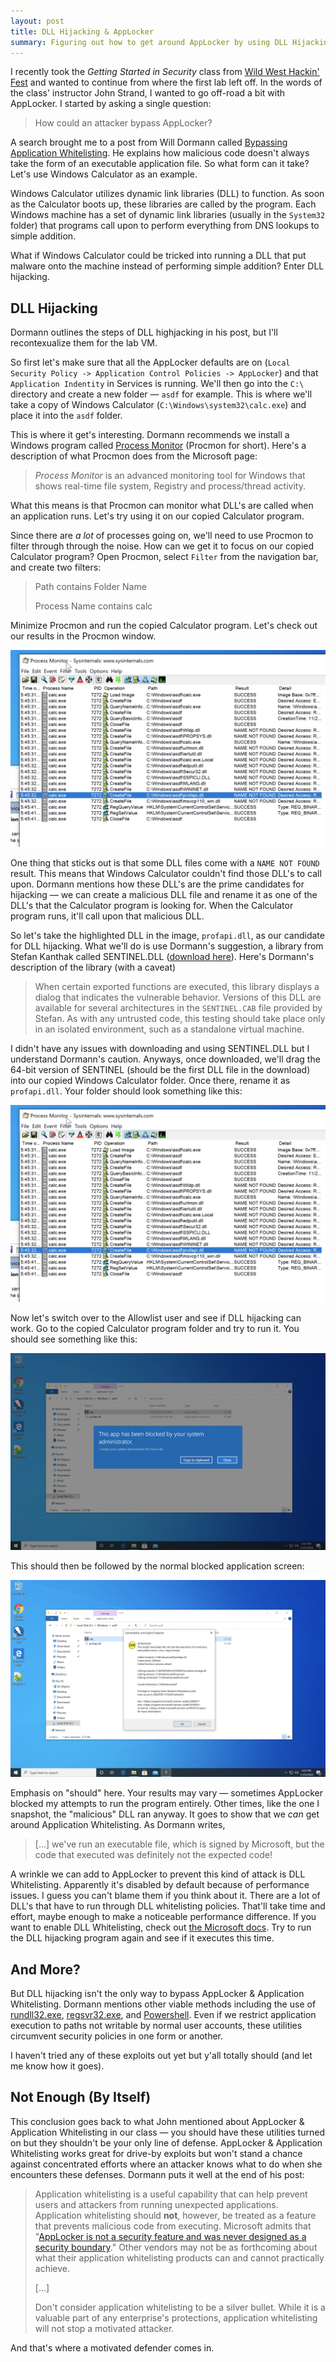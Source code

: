 ```yaml
---
layout: post
title: DLL Hijacking & AppLocker
summary: Figuring out how to get around AppLocker by using DLL Hijacking.
---
```


I recently took the *Getting Started in Security* class from [Wild West Hackin' Fest](https://wildwesthackinfest.com/training/) and wanted to continue from where the first lab left off. In the words of the class' instructor John Strand, I wanted to go off-road a bit with AppLocker. I started by asking a single question:

> How could an attacker bypass AppLocker?

A search brought me to a post from Will Dormann called [Bypassing Application Whitelisting](https://insights.sei.cmu.edu/cert/2016/06/bypassing-application-whitelisting.html). He explains how malicious code doesn't always take the form of an executable application file. So what form can it take? Let's use Windows Calculator as an example.

Windows Calculator utilizes dynamic link libraries (DLL) to function. As soon as the Calculator boots up, these libraries are called by the program. Each Windows machine has a set of dynamic link libraries (usually in the `System32` folder) that programs call upon to perform everything from DNS lookups to simple addition.

What if Windows Calculator could be tricked into running a DLL that put malware onto the machine instead of performing simple addition? Enter DLL hijacking.

## DLL Hijacking

Dormann outlines the steps of DLL highjacking in his post, but I'll recontexualize them for the lab VM.

So first let's make sure that all the AppLocker defaults are on (`Local Security Policy -> Application Control Policies -> AppLocker`) and that `Application Indentity` in Services is running. We'll then go into the  `C:\` directory and create a new folder — `asdf` for example. This is where we'll take a copy of Windows Calculator (`C:\Windows\system32\calc.exe`) and place it into the `asdf` folder.

This is where it get's interesting. Dormann recommends we install a Windows program called [Process Monitor](https://docs.microsoft.com/en-us/sysinternals/downloads/procmon) (Procmon for short). Here's a description of what Procmon does from the Microsoft page:

> *Process Monitor* is an advanced monitoring tool for Windows that shows real-time file system, Registry and process/thread activity.

What this means is that Procmon can monitor what DLL's are called when an application runs. Let's try using it on our copied Calculator program.

Since there are _a lot_ of processes going on, we'll need to use Procmon to filter through through the noise. How can we get it to focus on our copied Calculator program? Open Procmon, select `Filter` from the navigation bar, and create two filters:

> Path contains Folder Name
>
> Process Name contains calc

Minimize Procmon and run the copied Calculator program. Let's check out our results in the Procmon window.

![Procmon Results of running the Calculator program](/images/Procmon-Results.png)

One thing that sticks out is that some DLL files come with a `NAME NOT FOUND` result. This means that Windows Calculator couldn't find those DLL's to call upon. Dormann mentions how these DLL's are the prime candidates for hijacking — we can create a malicious DLL file and rename it as one of the DLL's that the Calculator program is looking for. When the Calculator program runs, it'll call upon that malicious DLL.

 So let's take the highlighted DLL in the image, `profapi.dll`, as our candidate for DLL hijacking. What we'll do is use Dormann's suggestion, a library from Stefan Kanthak called SENTINEL.DLL ([download here](https://skanthak.homepage.t-online.de/download/SENTINEL.CAB)). Here's Dormann's description of the library (with a caveat)

> When certain exported functions are executed, this library displays a dialog that indicates the vulnerable behavior. Versions of this DLL are available for several architectures in the `SENTINEL.CAB` file provided by Stefan. As with any untrusted code, this testing should take place only in an isolated environment, such as a standalone virtual machine.

I didn't have any issues with downloading and using SENTINEL.DLL but I understand Dormann's caution. Anyways, once downloaded, we'll drag the 64-bit version of SENTINEL (should be the first DLL file in the download) into our copied Windows Calculator folder. Once there, rename it as `profapi.dll`. Your folder should look something like this:

![Calculator and DLL in folder](/images/Procmon-Results.png)

Now let's switch over to the Allowlist user and see if DLL hijacking can work. Go to the copied Calculator program folder and try to  run it. You should see something like this:

![Screen Shot 2020-11-23 at 8.23.34 PM](/images/DLL-Message.png)

This should then be followed by the normal blocked application screen:

![Screen Shot 2020-11-23 at 8.23.40 PM](/images/Blocked-App.png)

Emphasis on "should" here. Your results may vary — sometimes AppLocker blocked my attempts to run the program entirely. Other times, like the one I snapshot, the "malicious" DLL ran anyway. It goes to show that we *can* get around Application Whitelisting. As Dormann writes,

> [...] we've run an executable file, which is signed by Microsoft, but the code that executed was definitely not the expected code!

A wrinkle we can add to AppLocker to prevent this kind of attack is DLL Whitelisting. Apparently it's disabled by default because of performance issues. I guess you can't blame them if you think about it. There are a lot of DLL's that have to run through DLL whitelisting policies. That'll take time and effort, maybe enough to make a noticeable performance difference. If you want to enable DLL Whitelisting, check out [the Microsoft docs](https://docs.microsoft.com/en-us/previous-versions/windows/it-pro/windows-server-2012-R2-and-2012/ee460947(v=ws.11)?redirectedfrom=MSDN). Try to run the DLL hijacking program again and see if it executes this time.

## And More?

But DLL hijacking isn't the only way to bypass AppLocker & Application Whitelisting. Dormann mentions other viable methods including the use of [rundll32.exe](https://github.com/kasif-dekel/Microsoft-Applocker-Bypass), [regsvr32.exe](https://pentestlab.blog/2017/05/11/applocker-bypass-regsvr32/), and [Powershell](http://www.powershellempire.com/). Even if we restrict application execution to paths not writable by normal user accounts, these utilities circumvent security policies in one form or another.

I haven't tried any of these exploits out yet but y'all totally should (and let me know how it goes).

## Not Enough (By Itself)

This conclusion goes back to what John mentioned about AppLocker & Application Whitelisting in our class — you should have these utilities turned on but they shouldn't be your only line of defense. AppLocker & Application Whitelisting works great for drive-by exploits but won't stand a chance against concentrated efforts where an attacker knows what to do when she encounters these defenses. Dormann puts it well at the end of his post:

> Application whitelisting is a useful capability that can help prevent users and attackers from running unexpected applications. Application whitelisting should **not**, however, be treated as a feature that prevents malicious code from executing. Microsoft admits that "[AppLocker is not a security feature and was never designed as a security boundary](https://github.com/kasif-dekel/Microsoft-Applocker-Bypass#microsfts-response)." Other vendors may not be as forthcoming about what their application whitelisting products can and cannot practically achieve.
>
> [...]
>
> Don't consider application whitelisting to be a silver bullet. While it is a valuable part of any enterprise's protections, application whitelisting will not stop a motivated attacker.

And that's where a motivated defender comes in.
